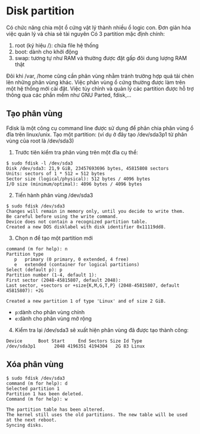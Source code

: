 # Disk partition
Có chức năng chia một ổ cứng vật lý thành nhiều ổ logic con. Đơn giản hóa việc quán lý và chia sẻ tài nguyên
Có 3 partition mặc định chính:
1. root (ký hiệu /): chứa file hệ thống
2. boot: dành cho khởi động
3. swap: tương tự như RAM và thường được đặt gấp đôi dung lượng RAM thật

Đôi khi /var, /home cũng cần phân vùng nhằm tránh trường hợp quá tải chèn lên những phân vùng khác.
Việc phân vùng ổ cứng thường được làm trên một hệ thống mới cài đặt. Việc tùy chỉnh và quản lý các partition được hỗ trợ thông qua các phần mềm như GNU Parted, fdisk,...

## Tạo phân vùng
Fdisk là một công cụ command line được sử dụng để phân chia phân vùng ổ đĩa trên linux/unix.
Tạo một partition: (ví dụ ở đây tạo /dev/sda3p1 từ phân vùng của root là /dev/sda3)
1. Trước tiên kiểm tra phân vùng trên một đĩa cụ thể:
```
$ sudo fdisk -l /dev/sda3
Disk /dev/sda3: 21,9 GiB, 23457693696 bytes, 45815808 sectors
Units: sectors of 1 * 512 = 512 bytes
Sector size (logical/physical): 512 bytes / 4096 bytes
I/O size (minimum/optimal): 4096 bytes / 4096 bytes
```
2. Tiến hành phân vùng /dev/sda3
```
$ sudo fdisk /dev/sda3
Changes will remain in memory only, until you decide to write them.
Be careful before using the write command.
Device does not contain a recognized partition table.
Created a new DOS disklabel with disk identifier 0x11119dd8.
```
3. Chọn n để tạo một partition mới
```
command (m for help): n
Partition type
   p   primary (0 primary, 0 extended, 4 free)
   e   extended (container for logical partitions)
Select (default p): p
Partition number (1-4, default 1): 
First sector (2048-45815807, default 2048): 
Last sector, +sectors or +size{K,M,G,T,P} (2048-45815807, default 45815807): +2G                 

Created a new partition 1 of type 'Linux' and of size 2 GiB.
```
- `p`:dành cho phân vùng chính
- `e`:dành cho phân vùng mở rộng
4. Kiểm tra lại /dev/sda3 sẽ xuất hiện phân vùng đã được tạo thành công:
```
Device      Boot Start     End Sectors Size Id Type
/dev/sda3p1       2048 4196351 4194304   2G 83 Linux
```

## Xóa phân vùng
```
$ sudo fdisk /dev/sda3
command (m for help): d
Selected partition 1
Partition 1 has been deleted.
Command (m for help): w

The partition table has been altered.
The kernel still uses the old partitions. The new table will be used at the next reboot. 
Syncing disks.
```
